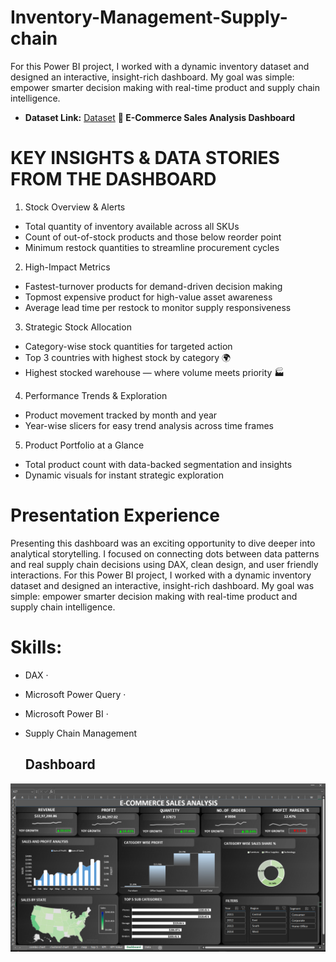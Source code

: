 # Inventory-Management-Supply-chain
For this Power BI project, I worked with a dynamic inventory dataset and designed an interactive, insight-rich dashboard. My goal was simple: empower smarter decision making with real-time product and supply chain intelligence.

- **Dataset Link:** [Dataset](https://github.com/shamilshamuh/E-COMMERCE-SALES-ANALYSIS/blob/main/Ecommerce%20Sales%20Analysis.xlsx%20-%20Data.csv)
**🛒 E-Commerce Sales Analysis Dashboard**

# KEY INSIGHTS & DATA STORIES FROM THE DASHBOARD
1. Stock Overview & Alerts
- Total quantity of inventory available across all SKUs
- Count of out-of-stock products and those below reorder point
- Minimum restock quantities to streamline procurement cycles
2. High-Impact Metrics
- Fastest-turnover products for demand-driven decision making
- Topmost expensive product for high-value asset awareness
- Average lead time per restock to monitor supply responsiveness
3. Strategic Stock Allocation
- Category-wise stock quantities for targeted action
- Top 3 countries with highest stock by category 🌍
- Highest stocked warehouse — where volume meets priority 🏭
4. Performance Trends & Exploration
- Product movement tracked by month and year
- Year-wise slicers for easy trend analysis across time frames
5. Product Portfolio at a Glance
- Total product count with data-backed segmentation and insights
- Dynamic visuals for instant strategic exploration
 # Presentation Experience
 Presenting this dashboard was an exciting opportunity to dive deeper into analytical storytelling. I focused on connecting dots between data patterns and real supply chain decisions using DAX, clean design, and user friendly interactions.
For this Power BI project, I worked with a dynamic inventory dataset and designed an interactive, insight-rich dashboard. My goal was simple: empower smarter decision making with real-time product and supply chain intelligence. 
# Skills:
- DAX ·
- Microsoft Power Query ·
- Microsoft Power BI ·
- Supply Chain Management

  ## Dashboard
![](https://github.com/shamilshamuh/E-COMMERCE-SALES-ANALYSIS/blob/main/E%20COMMERSE%20SALES.PNG)


